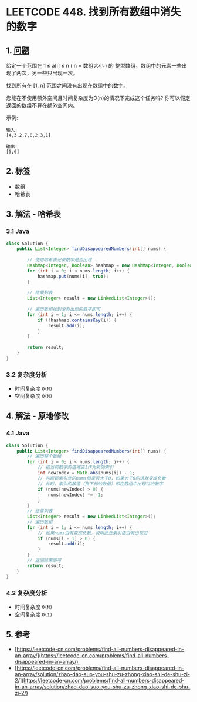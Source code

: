 # LEETCODE 448. 找到所有数组中消失的数字

## 1. [问题](https://leetcode-cn.com/problems/find-all-numbers-disappeared-in-an-array/)

给定一个范围在 1 ≤ a\[i\] ≤ n \( n = 数组大小 \) 的 整型数组，数组中的元素一些出现了两次，另一些只出现一次。

找到所有在 \[1, n\] 范围之间没有出现在数组中的数字。

您能在不使用额外空间且时间复杂度为O\(n\)的情况下完成这个任务吗? 你可以假定返回的数组不算在额外空间内。

示例:

```text
输入:
[4,3,2,7,8,2,3,1]

输出:
[5,6]
```

## 2. 标签

* 数组
* 哈希表

## 3. 解法 - 哈希表

### 3.1 Java

```java
class Solution {
    public List<Integer> findDisappearedNumbers(int[] nums) {
        
        // 使用哈希表记录数字是否出现
        HashMap<Integer, Boolean> hashmap = new HashMap<Integer, Boolean>();
        for (int i = 0; i < nums.length; i++) {
            hashmap.put(nums[i], true);
        }
        
        // 结果列表
        List<Integer> result = new LinkedList<Integer>();
        
        // 遍历数组找到没有出现的数字即可 
        for (int i = 1; i <= nums.length; i++) {
            if (!hashmap.containsKey(i)) {
                result.add(i);
            }
        }
        
        return result;
    }
}
```

### 3.2 复杂度分析

* 时间复杂度 `O(N)` 
* 空间复杂度 `O(N)` 

## 4. 解法 - 原地修改

### 4.1 Java

```java
class Solution {
    public List<Integer> findDisappearedNumbers(int[] nums) {
        // 遍历整个数组
        for (int i = 0; i < nums.length; i++) {
            // 把当前数字的值减去1作为新的索引
            int newIndex = Math.abs(nums[i]) - 1;
            // 判断新索引处的nums值是否大于0，如果大于0的话就变成负数
            // 此时，索引的数值（指下标的数值）即在数组中出现过的数字
            if (nums[newIndex] > 0) {
                nums[newIndex] *= -1;
            }
        }
        // 结果列表
        List<Integer> result = new LinkedList<Integer>();
        // 遍历数组
        for (int i = 1; i <= nums.length; i++) {
            // 如果nums没有变成负数，说明此处索引值没有出现过
            if (nums[i - 1] > 0) {
                result.add(i);
            }
        }
        // 返回结果即可
        return result;
    }
}
```

### 4.2 复杂度分析

* 时间复杂度 `O(N)` 
* 空间复杂度 `O(1)` 

## 5. 参考

* [https://leetcode-cn.com/problems/find-all-numbers-disappeared-in-an-array/](https://leetcode-cn.com/problems/find-all-numbers-disappeared-in-an-array/)
* [https://leetcode-cn.com/problems/find-all-numbers-disappeared-in-an-array/solution/zhao-dao-suo-you-shu-zu-zhong-xiao-shi-de-shu-zi-2/](https://leetcode-cn.com/problems/find-all-numbers-disappeared-in-an-array/solution/zhao-dao-suo-you-shu-zu-zhong-xiao-shi-de-shu-zi-2/)

